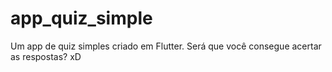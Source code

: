 # app_quiz_simple
Um app de quiz simples criado em Flutter. Será que você consegue acertar as respostas? xD
